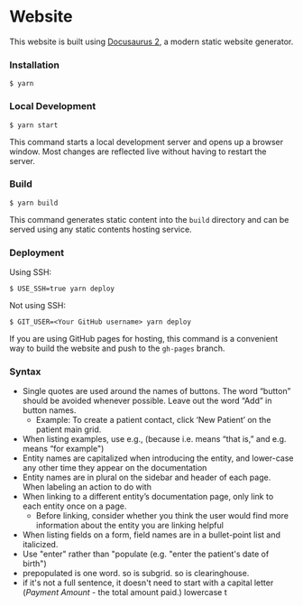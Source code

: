 # Website

This website is built using [Docusaurus 2](https://docusaurus.io/), a modern static website generator.

### Installation

```
$ yarn
```

### Local Development

```
$ yarn start
```

This command starts a local development server and opens up a browser window. Most changes are reflected live without having to restart the server.

### Build

```
$ yarn build
```

This command generates static content into the `build` directory and can be served using any static contents hosting service.

### Deployment

Using SSH:

```
$ USE_SSH=true yarn deploy
```

Not using SSH:

```
$ GIT_USER=<Your GitHub username> yarn deploy
```

If you are using GitHub pages for hosting, this command is a convenient way to build the website and push to the `gh-pages` branch.

### Syntax

- Single quotes are used around the names of buttons. The word “button” should be avoided whenever possible. Leave out the word “Add” in button names.
    - Example: To create a patient contact, click ‘New Patient’ on the patient main grid.
- When listing examples, use e.g., (because i.e. means “that is,” and e.g. means “for example")
- Entity names are capitalized when introducing the entity, and lower-case any other time they appear on the documentation
- Entity names are in plural on the sidebar and header of each page. When labeling an action to do with 
- When linking to a different entity’s documentation page, only link to each entity once on a page.
    - Before linking, consider whether you think the user would find more information about the entity you are linking helpful
- When listing fields on a form, field names are in a bullet-point list and italicized.
- Use "enter" rather than "populate (e.g. "enter the patient's date of birth")
- prepopulated is one word. so is subgrid. so is clearinghouse.
- if it's not a full sentence, it doesn't need to start with a capital letter (*Payment Amount* - the total amount paid.) lowercase t